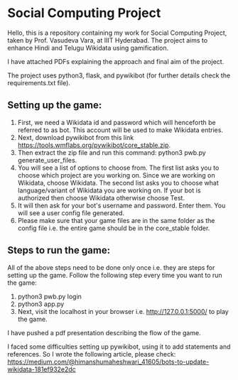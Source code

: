 # Social Computing Project
Hello, this is a repository containing my work for Social Computing Project, taken by Prof. Vasudeva Vara, at IIIT Hyderabad. The project aims to enhance Hindi and Telugu Wikidata using gamification.

I have attached PDFs explaining the approach and final aim of the project.

The project uses python3, flask, and pywikibot (for further details check the requirements.txt file). 

## Setting up the game:
1. First, we need a Wikidata id and password which will henceforth be referred to as bot. This account will be used to make Wikidata entries.
2. Next, download pywikibot from this link https://tools.wmflabs.org/pywikibot/core_stable.zip. 
3. Then extract the zip file and run this command: python3 pwb.py generate_user_files. 
4. You will see a list of options to choose from. The first list asks you to choose which project are you working on. Since we are working on Wikidata, choose Wikidata. The second list asks you to choose what language/variant of Wikidata you are working on. If your bot is authorized then choose Wikidata otherwise choose Test.
5. It will then ask for your bot's username and password. Enter them. You will see a user config file generated.
6. Please make sure that your game files are in the same folder as the config file i.e. the entire game should be in the core_stable folder.

## Steps to run the game:
All of the above steps need to be done only once i.e. they are steps for setting up the game. Follow the following step every time you want to run the game:
1. python3 pwb.py login
2. python3 app.py
3. Next, visit the localhost in your browser i.e. http://127.0.0.1:5000/ to play the game.

I have pushed a pdf presentation describing the flow of the game.

I faced some difficulties setting up pywikibot, using it to add statements and references. So I wrote the following article, please check: https://medium.com/@himanshumaheshwari_41605/bots-to-update-wikidata-181ef932e2dc
